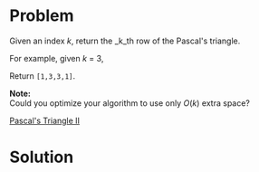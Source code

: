 
# Problem

Given an index _k_, return the _k_th row of the Pascal's triangle.

For example, given _k_ = 3,

Return `[1,3,3,1]`.

**Note:**  
Could you optimize your algorithm to use only _O_(_k_) extra space?



[Pascal's Triangle II](https://leetcode.com/problems/pascals-triangle-ii)

# Solution



